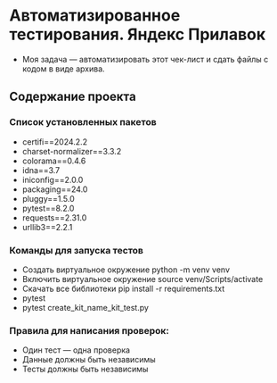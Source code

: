 ﻿# Автоматизированное тестирования. Яндекс Прилавок
- Моя задача — автоматизировать этот чек-лист и сдать файлы с кодом в виде архива.
## Содержание проекта
### Список установленных пакетов
- certifi==2024.2.2
- charset-normalizer==3.3.2
- colorama==0.4.6
- idna==3.7
- iniconfig==2.0.0
- packaging==24.0
- pluggy==1.5.0
- pytest==8.2.0
- requests==2.31.0
- urllib3==2.2.1

### Команды для запуска тестов
- Создать виртуальное окружение python -m venv venv
- Включить виртуальное окружение source venv/Scripts/activate
- Скачать все библиотеки pip install -r requirements.txt
- pytest
- pytest create_kit_name_kit_test.py
### Правила для написания проверок: 
- Один тест — одна проверка
- Данные должны быть независимы
- Тесты должны быть независимы
